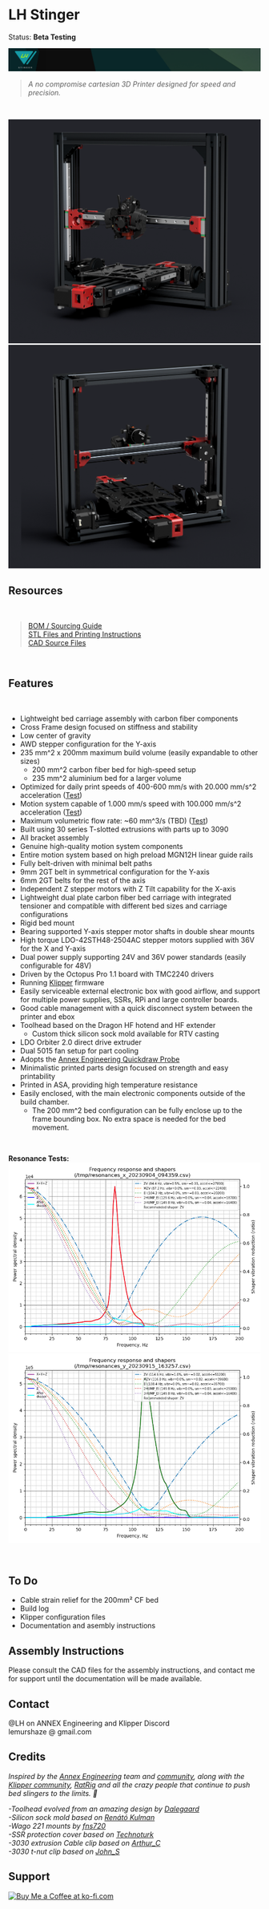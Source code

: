 ﻿# LH Stinger

Status: **Beta Testing**

![Image of Stinger Front](Images/LHS_banner.png)

> _A no compromise cartesian 3D Printer designed for speed and precision._

<br>

![Image of Stinger Front](Images/New_Frame_v1023.png)
![Image of Stinger Back](Images/New_Frame_v1023b.png)

## Resources
<br>

> [BOM / Sourcing Guide](https://docs.google.com/spreadsheets/d/1s8ulLfThmbuy1G_40MvkXXL2oVx9PZhvpAY9hMxqYbg/edit?usp=drive_link)  
> [STL Files and Printing Instructions](https://github.com/lhndo/LH-Stinger/tree/main/STL)  
> [CAD Source Files ](https://github.com/lhndo/LH-Stinger/tree/main/CAD)

<br>

## Features
<br>

- Lightweight bed carriage assembly with carbon fiber components
- Cross Frame design focused on stiffness and stability
- Low center of gravity
- AWD stepper configuration for the Y-axis
- 235 mm^2 x 200mm maximum build volume (easily expandable to other sizes)
  - 200 mm^2 carbon fiber bed for high-speed setup
  - 235 mm^2 aluminium bed for a larger volume
- Optimized for daily print speeds of 400-600 mm/s with 20.000 mm/s^2 acceleration ([Test](https://www.youtube.com/watch?v=bxNQv3xVFXA&))
- Motion system capable of 1.000 mm/s speed with 100.000 mm/s^2 acceleration ([Test](https://www.youtube.com/watch?v=Xajs2mky6ZU))
- Maximum volumetric flow rate: ~60 mm^3/s (TBD) ([Test](https://www.youtube.com/watch?v=K3M1EXKJzKs))
- Built using 30 series T-slotted extrusions with parts up to 3090
- All bracket assembly
- Genuine high-quality motion system components
- Entire motion system based on high preload MGN12H linear guide rails
- Fully belt-driven with minimal belt paths
- 9mm 2GT belt in symmetrical configuration for the Y-axis
- 6mm 2GT belts for the rest of the axis
- Independent Z stepper motors with Z Tilt capability for the X-axis
- Lightweight dual plate carbon fiber bed carriage with integrated tensioner and compatible with different bed sizes and carriage configurations
- Rigid bed mount
- Bearing supported Y-axis stepper motor shafts in double shear mounts
- High torque LDO-42STH48-2504AC stepper motors supplied with 36V for the X and Y-axis
- Dual power supply supporting 24V and 36V power standards (easily configurable for 48V)
- Driven by the Octopus Pro 1.1 board with TMC2240 drivers
- Running [Klipper](https://github.com/Klipper3d/klipper) firmware
- Easily serviceable external electronic box with good airflow, and support for multiple power supplies, SSRs, RPi and large controller boards.
- Good cable management with a quick disconnect system between the printer and ebox
- Toolhead based on the Dragon HF hotend and HF extender
  - Custom thick silicon sock mold available for RTV casting
- LDO Orbiter 2.0 direct drive extruder
- Dual 5015 fan setup for part cooling
- Adopts the [Annex Engineering Quickdraw Probe](https://github.com/Annex-Engineering/Quickdraw_Probe)
- Minimalistic printed parts design focused on strength and easy printability
- Printed in ASA, providing high temperature resistance
- Easily enclosed, with the main electronic components outside of the build chamber.
  - The 200 mm^2 bed configuration can be fully enclose up to the frame bounding box. No extra space is needed for the bed movement.

<br>


**Resonance Tests:**<br>
![Resonance Test X](Images/X.png)<br>
![Resonance Test Y](Images/Y.png)<br>

<br>

## To Do 

- Cable strain relief for the 200mm² CF bed
- Build log
- Klipper configuration files
- Documentation and asembly instructions


## Assembly Instructions 

Please consult the CAD files for the assembly instructions, and contact me for support until the documentation will be made available.

## Contact

@LH on ANNEX Engineering and Klipper Discord <br>
lemurshaze @ gmail.com

## Credits

_Inspired by the [Annex Engineering](https://github.com/Annex-Engineering) team and [community](https://discord.com/invite/MzTR3zE), along with the [Klipper community](https://discord.klipper3d.org), [RatRig](https://ratrig.com/) and all the crazy people that continue to push bed slingers to the limits. :purple_heart:_

_-Toolhead evolved from an amazing design by [Dalegaard](https://github.com/dalegaard)<br>
-Silicon sock mold based on [Renátó Kulman](https://www.printables.com/@RenatoKulman)<br>
-Wago 221 mounts by [fns720](https://www.printables.com/@fns720)<br>
-SSR protection cover based on [Technoturk](https://www.printables.com/@Technoturk_377911)<br>
-3030 extrusion Cable clip based on [Arthur_C](https://www.printables.com/@Arthur_C_428094)<br>
-3030 t-nut clip based on [John_S](https://www.printables.com/@JohnS)<br>_

## Support

<a href='https://ko-fi.com/lh_eng' target='_blank'><img height='46' style='border:0px;height:36px;' src='https://az743702.vo.msecnd.net/cdn/kofi3.png?v=0' border='0' alt='Buy Me a Coffee at ko-fi.com' />

